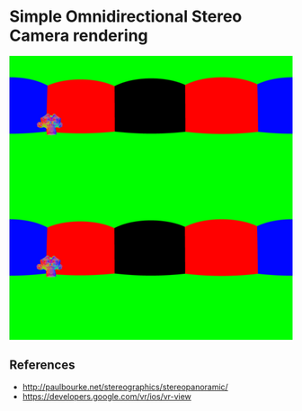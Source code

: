 # Simple Omnidirectional Stereo Camera rendering

![](render.png)

## References

* http://paulbourke.net/stereographics/stereopanoramic/
* https://developers.google.com/vr/ios/vr-view
